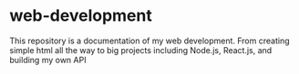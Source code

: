 # web-development
This repository is a documentation of my web development. From creating simple html all the way to big projects including Node.js, React.js, and building my own API
